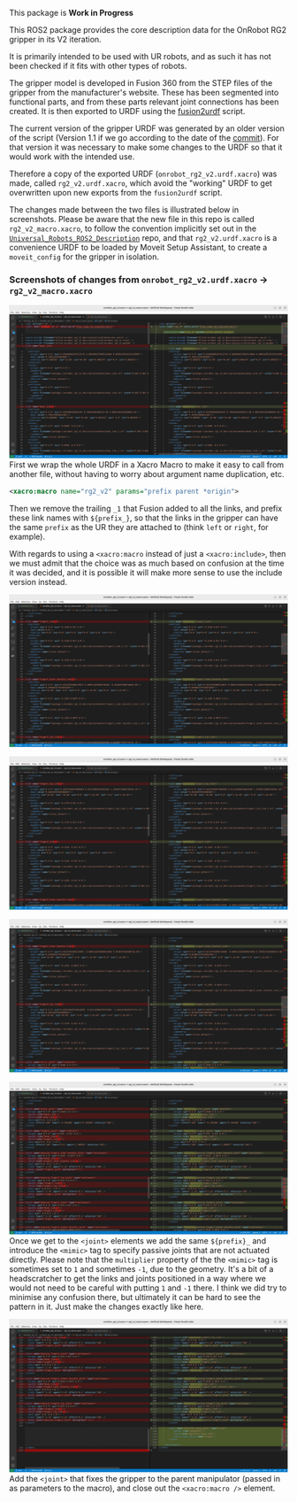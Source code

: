 This package is **Work in Progress**

This ROS2 package provides the core description data for the OnRobot RG2 gripper in its V2 iteration.

It is primarily intended to be used with UR robots, and as such it has not been checked if it fits with other types of robots.

The gripper model is developed in Fusion 360 from the STEP files of the gripper from the manufacturer's website. These has been segmented into functional parts, and from these parts relevant joint connections has been created. It is then exported to URDF using the [fusion2urdf](https://github.com/SpaceMaster85/fusion2urdf) script.

The current version of the gripper URDF was generated by an older version of the script (Version 1.1 if we go according to the date of the [commit](https://github.com/jakobbak/onrobot_rg2_v2/commit/247efa6a0224ab0c28a3fc585ab0e1187b96ec4c)). For that version it was necessary to make some changes to the URDF so that it would work with the intended use.

Therefore a copy of the exported URDF (`onrobot_rg2_v2.urdf.xacro`) was made, called `rg2_v2.urdf.xacro`, which avoid the "working" URDF to get overwritten upon new exports from the `fusion2urdf` script.

The changes made between the two files is illustrated below in screenshots.
Please be aware that the new file in this repo is called `rg2_v2_macro.xacro`, to follow the convention implicitly set out in the [`Universal_Robots_ROS2_Description`](https://github.com/UniversalRobots/Universal_Robots_ROS2_Description/tree/a8ac97b4cb6afa554af7f4928c934ce531f648f4/urdf) repo, and that `rg2_v2.urdf.xacro` is a convenience URDF to be loaded by Moveit Setup Assistant, to create a `moveit_config` for the gripper in isolation.

### Screenshots of changes from `onrobot_rg2_v2.urdf.xacro` -> `rg2_v2_macro.xacro`
![image](docs/images/onrobot_rg2_v2_xacro_vs_rg2_v2_macro_xacro%20Screenshot%20from%202022-09-09%2013-36-36.png) First we wrap the whole URDF in a Xacro Macro to make it easy to call from another file, without having to worry about argument name duplication, etc.
``` xml
<xacro:macro name="rg2_v2" params="prefix parent *origin">
```
Then we remove the trailing `_1` that Fusion added to all the links, and prefix these link names with `${prefix_}`, so that the links in the gripper can have the same `prefix` as the UR they are attached to (think `left` or `right`, for example).

With regards to using a `<xacro:macro` instead of just a `<xacro:include>`, then we must admit that the choice was as much based on confusion at the time it was decided, and it is possible it will make more sense to use the include version instead.

![image](docs/images/onrobot_rg2_v2_xacro_vs_rg2_v2_macro_xacro%20Screenshot%20from%202022-09-09%2013-37-26.png)

![image](docs/images/onrobot_rg2_v2_xacro_vs_rg2_v2_macro_xacro%20Screenshot%20from%202022-09-09%2013-37-39.png)

![image](docs/images/onrobot_rg2_v2_xacro_vs_rg2_v2_macro_xacro%20Screenshot%20from%202022-09-09%2013-37-53.png)

![image](docs/images/onrobot_rg2_v2_xacro_vs_rg2_v2_macro_xacro%20Screenshot%20from%202022-09-09%2013-38-19.png) Once we get to the `<joint>` elements we add the same `${prefix}_` and introduce the `<mimic>` tag to specify passive joints that are not actuated directly. Please note that the `multiplier` property of the the `<mimic>` tag is sometimes set to `1` and sometimes `-1`, due to the geometry. It's a bit of a headscratcher to get the links and joints positioned in a way where we would not need to be careful with putting `1` and `-1` there. I think we did try to minimise any confusion there, but ultimately it can be hard to see the pattern in it. Just make the changes exactly like here.

![image](docs/images/onrobot_rg2_v2_xacro_vs_rg2_v2_macro_xacro%20Screenshot%20from%202022-09-09%2013-38-33.png) Add the `<joint>` that fixes the gripper to the parent manipulator (passed in as parameters to the macro), and close out the `<xacro:macro />` element.
